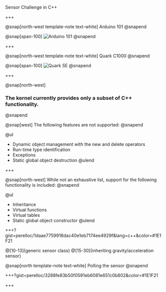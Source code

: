 Sensor Challenge in C++

+++

@snap[north-west template-note text-white]
Arduino 101
@snapend

@snap[span-100]
![Arduino 101](https://docs.zephyrproject.org/latest/_images/arduino_101.jpg)
@snapend

+++

@snap[north-west template-note text-white]
Quark C1000
@snapend

@snap[span-100]
![Quark SE](https://www.mouser.se/images/IntelQuarkSE-Fig4.jpg)
@snapend

+++

@snap[north-west]
### The kernel currently provides only a subset of C++ functionality. 
@snapend

@snap[west]
The following features are not supported:
@snapend

@ul[](false)
- Dynamic object management with the new and delete operators
- Run-time type identification
- Exceptions
- Static global object destruction
@ulend

+++

@snap[north-west]
While not an exhaustive list, support for the following functionality is included:
@snapend

@ul[](false)
- Inheritance
- Virtual functions
- Virtual tables
- Static global object constructor
@ulend



+++?gist=perelloc/1daae7759918dac40e1eb7174ee4929f&lang=c++&color=#1E1F21

@[10-13](generic sensor class)
@[15-30](inheriting gravity/acceleration sensor)

@snap[north template-note text-white]
Polling the sensor
@snapend


+++?gist=perelloc/3288fe83b50f0591eb6081e651c0b802&color=#1E1F21


+++

